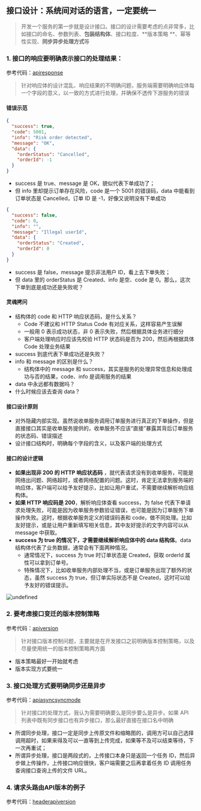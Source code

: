 ## 接口设计：系统间对话的语言，一定要统一

> 开发一个服务的第一步就是设计接口。接口的设计需要考虑的点非常多，比如接口的命名、参数列表、**包装结构体**、接口粒度、**版本策略
**、幂等性实现、**同步异步处理方式**等

### 1. 接口的响应要明确表示接口的处理结果：

参考代码：[apiresponse](apiresponse)

> 针对响应体的设计混乱、响应结果的不明确问题，服务端需要明确响应体每一个字段的意义，以一致的方式进行处理，并确保不透传下游服务的错误

#### 错误示范

```json
{
  "success": true,
  "code": 5001,
  "info": "Risk order detected",
  "message": "OK",
  "data": {
    "orderStatus": "Cancelled",
    "orderId": -1
  }
}
```

- success 是 true、message 是 OK，貌似代表下单成功了；
- 但 info 里却提示订单存在风险，code 是一个 5001 的错误码，data 中能看到订单状态是 Cancelled，订单 ID 是 -1，好像又说明没有下单成功

```json
{
  "success": false,
  "code": 0,
  "info": "",
  "message": "Illegal userId",
  "data": {
    "orderStatus": "Created",
    "orderId": 0
  }
}
```

- success 是 false，message 提示非法用户 ID，看上去下单失败；
- 但 data 里的 orderStatus 是 Created、info 是空、code 是 0。那么，这次下单到底是成功还是失败呢？

#### 灵魂拷问

- 结构体的 code 和 HTTP 响应状态码，是什么关系？
    - Code 不建议和 HTTP Status Code 有对应关系，这样容易产生误解
    - 一般用 0 表示成功状态，非 0 表示失败，然后根据具体业务进行细分
    - 客户端处理响应时应该先校验 HTTP 状态码是否为 200，然后再根据具体 Code 处理业务结果
- success 到底代表下单成功还是失败？
- info 和 message 的区别是什么？
    - 结构体中的 message 和 success，其实是服务的处理异常信息和处理成功与否的结果，code、info 是调用服务的结果
- data 中永远都有数据吗？
- 什么时候应该去查询 data？

#### 接口设计原则

- 对外隐藏内部实现。虽然说收单服务调用订单服务进行真正的下单操作，但是直接接口其实是收单服务提供的，收单服务不应该“直接”暴露其背后订单服务的状态码、错误描述
- 设计接口结构时，明确每个字段的含义，以及客户端的处理方式

#### 接口的设计逻辑

- **如果出现非 200 的 HTTP 响应状态码**
  ，就代表请求没有到收单服务，可能是网络出问题、网络超时，或者网络配置的问题。这时，肯定无法拿到服务端的响应体，客户端可以给予友好提示，比如让用户重试，不需要继续解析响应结构体。
- **如果 HTTP 响应码是 200**，解析响应体查看 success，为 false
  代表下单请求处理失败，可能是因为收单服务参数验证错误，也可能是因为订单服务下单操作失败。这时，根据收单服务定义的错误码表和
  code，做不同处理。比如友好提示，或是让用户重新填写相关信息，其中友好提示的文字内容可以从 message 中获取。
- **success 为 true 的情况下，才需要继续解析响应体中的 data 结构体**。data 结构体代表了业务数据，通常会有下面两种情况。
    - 通常情况下，success 为 true 时订单状态是 Created，获取 orderId 属性可以拿到订单号。
    - 特殊情况下，比如收单服务内部处理不当，或是订单服务出现了额外的状态，虽然 success 为 true，但订单实际状态不是
      Created，这时可以给予友好的错误提示。

![undefined](http://ww1.sinaimg.cn/large/002eBIeDgy1gucrww6sa1j62mg1zldn302.jpg)

### 2. 要考虑接口变迁的版本控制策略

参考代码：[apiversion](apiversion)

> 针对接口版本控制问题，主要就是在开发接口之前明确版本控制策略，以及尽量使用统一的版本控制策略两方面

- 版本策略最好一开始就考虑
- 版本实现方式要统一

### 3. 接口处理方式要明确同步还是异步

参考代码：[apiasyncsyncmode](apiasyncsyncmode)

> 针对接口的处理方式，我认为需要明确要么是同步要么是异步。如果 API 列表中既有同步接口也有异步接口，那么最好直接在接口名中明确

- 所谓同步处理，接口一定是同步上传原文件和缩略图的，调用方可以自己选择调用超时，如果来得及可以一直等到上传完成，如果等不及可以结束等待，下一次再重试；
- 所谓异步处理，接口是两段式的，上传接口本身只是返回一个任务 ID，然后异步做上传操作，上传接口响应很快，客户端需要之后再拿着任务
  ID 调用任务查询接口查询上传的文件 URL。

### 4. 请求头路由API版本的例子

参考代码：[headerapiversion](headerapiversion)